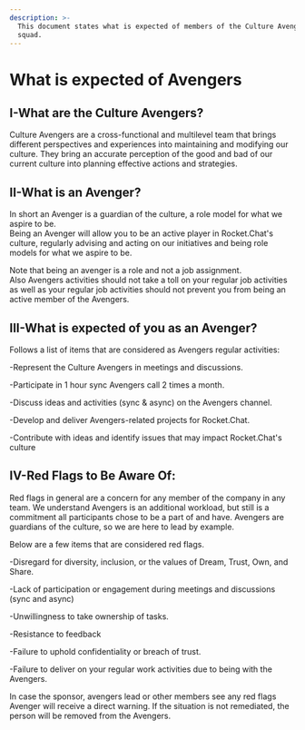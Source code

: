 ```yaml
---
description: >-
  This document states what is expected of members of the Culture Avengers
  squad.
---
```


# What is expected of Avengers

## I-What are the Culture Avengers? <a href="#docs-internal-guid-a71932c8-7fff-0a9d-c6e2-bb3940d137aa" id="docs-internal-guid-a71932c8-7fff-0a9d-c6e2-bb3940d137aa"></a>

Culture Avengers are a cross-functional and multilevel team that brings different perspectives and experiences into maintaining and modifying our culture. They bring an accurate perception of the good and bad of our current culture into planning effective actions and strategies.

## II-What is an Avenger?

In short an Avenger is a guardian of the culture, a role model for what we aspire to be. \
Being an Avenger will allow you to be an active player in Rocket.Chat's culture, regularly advising and acting on our initiatives and being role models for what we aspire to be.

Note that being an avenger is a role and not a job assignment. \
Also Avengers activities should not take a toll on your regular job activities as well as your regular job activities should not prevent you from being an active member of the Avengers.&#x20;

## III-What is expected of you as an Avenger?

Follows a list of items that are considered as Avengers regular activities:&#x20;

\-Represent the Culture Avengers in meetings and discussions.

\-Participate in 1 hour sync Avengers call 2 times a month.&#x20;

\-Discuss ideas and activities (sync & async) on the Avengers channel.

\-Develop and deliver Avengers-related projects for Rocket.Chat.&#x20;

\-Contribute with ideas and identify issues that may impact Rocket.Chat's culture

## IV-Red Flags to Be Aware Of:

Red flags in general are a concern for any member of the company in any team. We understand Avengers is an additional workload, but still is a commitment all participants chose to be a part of and have. Avengers are guardians of the culture, so we are here to lead by example.&#x20;

Below are a few items that are considered red flags.&#x20;

\-Disregard for diversity, inclusion, or the values of Dream, Trust, Own, and Share.

\-Lack of participation or engagement during meetings and discussions (sync and async)

\-Unwillingness to take ownership of tasks.

\-Resistance to feedback

\-Failure to uphold confidentiality or breach of trust.

\-Failure to deliver on your regular work activities due to being with the Avengers.

In case the sponsor, avengers lead or other members see any red flags Avenger will receive a direct warning. If the situation is not remediated, the person will be removed from the Avengers.
